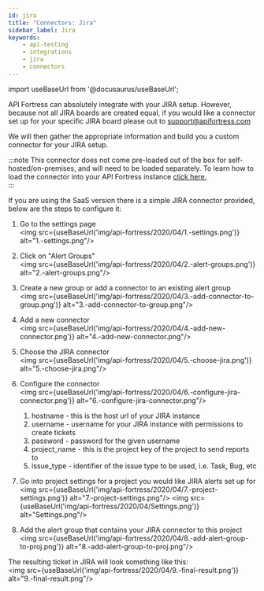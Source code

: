 ```yaml
---
id: jira
title: "Connectors: Jira"
sidebar_label: Jira
keywords:
    - api-testing
    - integrations
    - jira
    - connectors
---
```


import useBaseUrl from '@docusaurus/useBaseUrl';

API Fortress can absolutely integrate with your JIRA setup. However, because not all JIRA boards are created equal, if you would like a connector set up for your specific JIRA board please out to [support@apifortress.com](mailto:support@apifortress.com)

We will then gather the appropriate information and build you a custom connector for your JIRA setup.  
  
:::note
This connector does not come pre-loaded out of the box for self-hosted/on-premises, and will need to be loaded separately. To learn how to load the connector into your API Fortress instance [click here.](/api-testing/mark2/integrations/add-new-connector)  
:::

If you are using the SaaS version there is a simple JIRA connector provided, below are the steps to configure it:

1. Go to the settings page  
    <img src={useBaseUrl('img/api-fortress/2020/04/1.-settings.png')} alt="1.-settings.png"/>
2. Click on "Alert Groups"  
    <img src={useBaseUrl('img/api-fortress/2020/04/2.-alert-groups.png')} alt="2.-alert-groups.png"/>
3. Create a new group or add a connector to an existing alert group  
    <img src={useBaseUrl('img/api-fortress/2020/04/3.-add-connector-to-group.png')} alt="3.-add-connector-to-group.png"/>
4. Add a new connector  
    <img src={useBaseUrl('img/api-fortress/2020/04/4.-add-new-connector.png')} alt="4.-add-new-connector.png"/>
5. Choose the JIRA connector  
    <img src={useBaseUrl('img/api-fortress/2020/04/5.-choose-jira.png')} alt="5.-choose-jira.png"/>
6. Configure the connector  
    <img src={useBaseUrl('img/api-fortress/2020/04/6.-configure-jira-connector.png')} alt="6.-configure-jira-connector.png"/>
    
    1. hostname - this is the host url of your JIRA instance  
    2. username - username for your JIRA instance with permissions to create tickets  
    3. password - password for the given username  
    4. project_name - this is the project key of the project to send reports to  
    5. issue_type - identifier of the issue type to be used, i.e. Task, Bug, etc  
      
    
7. Go into project settings for a project you would like JIRA alerts set up for  
    <img src={useBaseUrl('img/api-fortress/2020/04/7.-project-settings.png')} alt="7.-project-settings.png"/> 
    <img src={useBaseUrl('img/api-fortress/2020/04/Settings.png')} alt="Settings.png"/> 

8. Add the alert group that contains your JIRA connector to this project  
    <img src={useBaseUrl('img/api-fortress/2020/04/8.-add-alert-group-to-proj.png')} alt="8.-add-alert-group-to-proj.png"/> 

The resulting ticket in JIRA will look something like this:  
<img src={useBaseUrl('img/api-fortress/2020/04/9.-final-result.png')} alt="9.-final-result.png"/> 

